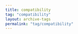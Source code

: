 ```yaml
---
title: compatibility
tag: "compatibility"
layout: archive-tags
permalink: "tag/compatibility"
---
```

